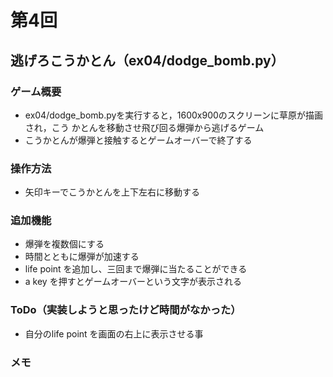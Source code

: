 # 第4回
## 逃げろこうかとん（ex04/dodge_bomb.py）
### ゲーム概要
- ex04/dodge_bomb.pyを実行すると，1600x900のスクリーンに草原が描画され，こう
かとんを移動させ飛び回る爆弾から逃げるゲーム
- こうかとんが爆弾と接触するとゲームオーバーで終了する
### 操作方法
- 矢印キーでこうかとんを上下左右に移動する
### 追加機能
- 爆弾を複数個にする
- 時間とともに爆弾が加速する
- life point を追加し、三回まで爆弾に当たることができる
- a key を押すとゲームオーバーという文字が表示される
### ToDo（実装しようと思ったけど時間がなかった）
- 自分のlife point を画面の右上に表示させる事
### メモ